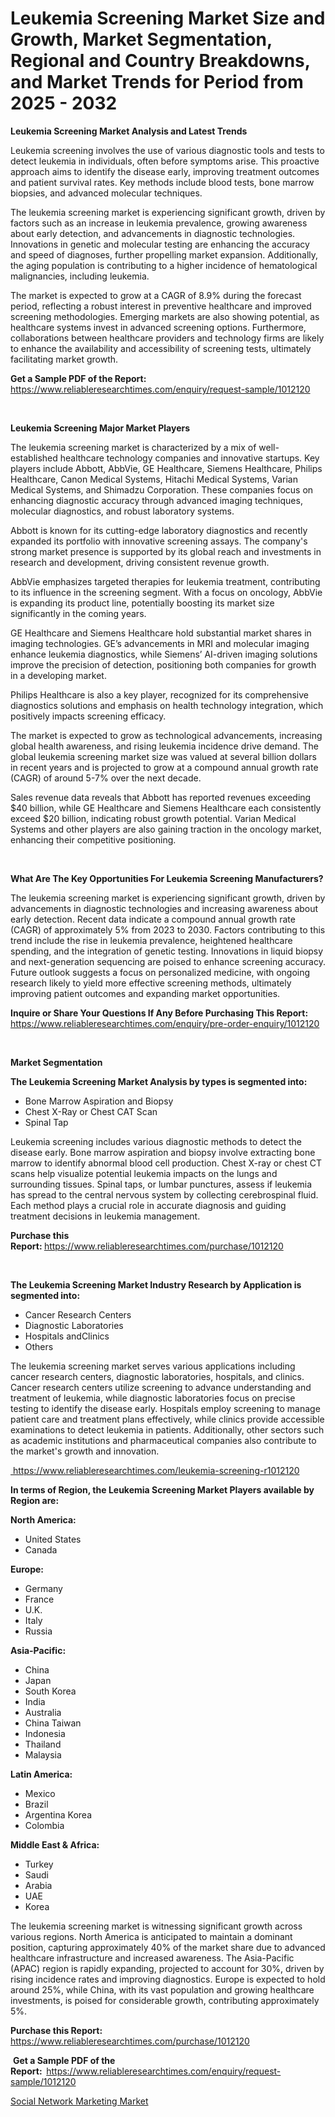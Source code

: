 <p><h1>Leukemia Screening Market Size and Growth, Market Segmentation, Regional and Country Breakdowns, and Market Trends for Period from 2025 -  2032</h1></p><p><strong>Leukemia Screening Market Analysis and Latest Trends</strong></p>
<p><p>Leukemia screening involves the use of various diagnostic tools and tests to detect leukemia in individuals, often before symptoms arise. This proactive approach aims to identify the disease early, improving treatment outcomes and patient survival rates. Key methods include blood tests, bone marrow biopsies, and advanced molecular techniques.</p><p>The leukemia screening market is experiencing significant growth, driven by factors such as an increase in leukemia prevalence, growing awareness about early detection, and advancements in diagnostic technologies. Innovations in genetic and molecular testing are enhancing the accuracy and speed of diagnoses, further propelling market expansion. Additionally, the aging population is contributing to a higher incidence of hematological malignancies, including leukemia.</p><p>The market is expected to grow at a CAGR of 8.9% during the forecast period, reflecting a robust interest in preventive healthcare and improved screening methodologies. Emerging markets are also showing potential, as healthcare systems invest in advanced screening options. Furthermore, collaborations between healthcare providers and technology firms are likely to enhance the availability and accessibility of screening tests, ultimately facilitating market growth.</p></p>
<p><strong>Get a Sample PDF of the Report:&nbsp;</strong> <a href="https://www.reliableresearchtimes.com/enquiry/request-sample/1012120?utm_campaign=3031&utm_medium=2&utm_source=Github&utm_content=ia&utm_term=06032025&utm_id=leukemia-screening">https://www.reliableresearchtimes.com/enquiry/request-sample/1012120</a></p>
<p>&nbsp;</p>
<p><strong>Leukemia Screening Major Market Players</strong></p>
<p><p>The leukemia screening market is characterized by a mix of well-established healthcare technology companies and innovative startups. Key players include Abbott, AbbVie, GE Healthcare, Siemens Healthcare, Philips Healthcare, Canon Medical Systems, Hitachi Medical Systems, Varian Medical Systems, and Shimadzu Corporation. These companies focus on enhancing diagnostic accuracy through advanced imaging techniques, molecular diagnostics, and robust laboratory systems.</p><p>Abbott is known for its cutting-edge laboratory diagnostics and recently expanded its portfolio with innovative screening assays. The company's strong market presence is supported by its global reach and investments in research and development, driving consistent revenue growth.</p><p>AbbVie emphasizes targeted therapies for leukemia treatment, contributing to its influence in the screening segment. With a focus on oncology, AbbVie is expanding its product line, potentially boosting its market size significantly in the coming years.</p><p>GE Healthcare and Siemens Healthcare hold substantial market shares in imaging technologies. GE’s advancements in MRI and molecular imaging enhance leukemia diagnostics, while Siemens’ AI-driven imaging solutions improve the precision of detection, positioning both companies for growth in a developing market.</p><p>Philips Healthcare is also a key player, recognized for its comprehensive diagnostics solutions and emphasis on health technology integration, which positively impacts screening efficacy.</p><p>The market is expected to grow as technological advancements, increasing global health awareness, and rising leukemia incidence drive demand. The global leukemia screening market size was valued at several billion dollars in recent years and is projected to grow at a compound annual growth rate (CAGR) of around 5-7% over the next decade.</p><p>Sales revenue data reveals that Abbott has reported revenues exceeding $40 billion, while GE Healthcare and Siemens Healthcare each consistently exceed $20 billion, indicating robust growth potential. Varian Medical Systems and other players are also gaining traction in the oncology market, enhancing their competitive positioning.</p></p>
<p>&nbsp;</p>
<p><strong>What Are The Key Opportunities For Leukemia Screening Manufacturers?</strong></p>
<p><p>The leukemia screening market is experiencing significant growth, driven by advancements in diagnostic technologies and increasing awareness about early detection. Recent data indicate a compound annual growth rate (CAGR) of approximately 5% from 2023 to 2030. Factors contributing to this trend include the rise in leukemia prevalence, heightened healthcare spending, and the integration of genetic testing. Innovations in liquid biopsy and next-generation sequencing are poised to enhance screening accuracy. Future outlook suggests a focus on personalized medicine, with ongoing research likely to yield more effective screening methods, ultimately improving patient outcomes and expanding market opportunities.</p></p>
<p><strong>Inquire or Share Your Questions If Any Before Purchasing This Report:</strong> <a href="https://www.reliableresearchtimes.com/enquiry/pre-order-enquiry/1012120?utm_campaign=3031&utm_medium=2&utm_source=Github&utm_content=ia&utm_term=06032025&utm_id=leukemia-screening">https://www.reliableresearchtimes.com/enquiry/pre-order-enquiry/1012120</a></p>
<p>&nbsp;</p>
<p><strong>Market Segmentation</strong></p>
<p><strong>The Leukemia Screening Market Analysis by types is segmented into:</strong></p>
<p><ul><li>Bone Marrow Aspiration and Biopsy</li><li>Chest X-Ray or Chest CAT Scan</li><li>Spinal Tap</li></ul></p>
<p><p>Leukemia screening includes various diagnostic methods to detect the disease early. Bone marrow aspiration and biopsy involve extracting bone marrow to identify abnormal blood cell production. Chest X-ray or chest CT scans help visualize potential leukemia impacts on the lungs and surrounding tissues. Spinal taps, or lumbar punctures, assess if leukemia has spread to the central nervous system by collecting cerebrospinal fluid. Each method plays a crucial role in accurate diagnosis and guiding treatment decisions in leukemia management.</p></p>
<p><strong>Purchase this Report:&nbsp;</strong><a href="https://www.reliableresearchtimes.com/purchase/1012120?utm_campaign=3031&utm_medium=2&utm_source=Github&utm_content=ia&utm_term=06032025&utm_id=leukemia-screening">https://www.reliableresearchtimes.com/purchase/1012120</a></p>
<p>&nbsp;</p>
<p><strong>The Leukemia Screening Market Industry Research by Application is segmented into:</strong></p>
<p><ul><li>Cancer Research Centers</li><li>Diagnostic Laboratories</li><li>Hospitals andClinics</li><li>Others</li></ul></p>
<p><p>The leukemia screening market serves various applications including cancer research centers, diagnostic laboratories, hospitals, and clinics. Cancer research centers utilize screening to advance understanding and treatment of leukemia, while diagnostic laboratories focus on precise testing to identify the disease early. Hospitals employ screening to manage patient care and treatment plans effectively, while clinics provide accessible examinations to detect leukemia in patients. Additionally, other sectors such as academic institutions and pharmaceutical companies also contribute to the market's growth and innovation.</p></p>
<p><a href="https://www.reliableresearchtimes.com/leukemia-screening-r1012120?utm_campaign=3031&utm_medium=2&utm_source=Github&utm_content=ia&utm_term=06032025&utm_id=leukemia-screening">&nbsp;https://www.reliableresearchtimes.com/leukemia-screening-r1012120</a></p>
<p><strong>In terms of Region, the Leukemia Screening Market Players available by Region are:</strong></p>
<p>
    <p> <strong> North America: </strong>
        <ul>
            <li>United States</li>
            <li>Canada</li>
        </ul>
        </p> 
    <p> <strong> Europe: </strong>
        <ul>
            <li>Germany</li>
            <li>France</li>
            <li>U.K.</li>
            <li>Italy</li>
            <li>Russia</li>
        </ul>
        </p> 
    <p> <strong> Asia-Pacific: </strong>
        <ul>
            <li>China</li>
            <li>Japan</li>
            <li>South Korea</li>
            <li>India</li>
            <li>Australia</li>
            <li>China Taiwan</li>
            <li>Indonesia</li>
            <li>Thailand</li>
            <li>Malaysia</li>
        </ul>
        </p> 
    <p> <strong> Latin America: </strong>
        <ul>
            <li>Mexico</li>
            <li>Brazil</li>
            <li>Argentina Korea</li>
            <li>Colombia</li>
        </ul>
        </p> 
    <p> <strong> Middle East & Africa: </strong>
        <ul>
            <li>Turkey</li>
            <li>Saudi</li>
            <li>Arabia</li>
            <li>UAE</li>
            <li>Korea</li>
        </ul>
    </p>
    </p>
<p><p>The leukemia screening market is witnessing significant growth across various regions. North America is anticipated to maintain a dominant position, capturing approximately 40% of the market share due to advanced healthcare infrastructure and increased awareness. The Asia-Pacific (APAC) region is rapidly expanding, projected to account for 30%, driven by rising incidence rates and improving diagnostics. Europe is expected to hold around 25%, while China, with its vast population and growing healthcare investments, is poised for considerable growth, contributing approximately 5%.</p></p>
<p><strong>Purchase this Report: </strong><a href="https://www.reliableresearchtimes.com/purchase/1012120?utm_campaign=3031&utm_medium=2&utm_source=Github&utm_content=ia&utm_term=06032025&utm_id=leukemia-screening">https://www.reliableresearchtimes.com/purchase/1012120</a></p>
<p>&nbsp;<strong>Get a Sample PDF of the Report:&nbsp;&nbsp;</strong><a href="https://www.reliableresearchtimes.com/enquiry/request-sample/1012120?utm_campaign=3031&utm_medium=2&utm_source=Github&utm_content=ia&utm_term=06032025&utm_id=leukemia-screening">https://www.reliableresearchtimes.com/enquiry/request-sample/1012120</a></p>
<p><strong></strong></p>
<p><p><a href="https://github.com/akrachveslov/Market-Research-Report-List-1/blob/main/social-network-marketing-market.md?utm_campaign=3031&utm_medium=2&utm_source=Github&utm_content=ia&utm_term=06032025&utm_id=leukemia-screening">Social Network Marketing Market</a></p></p>